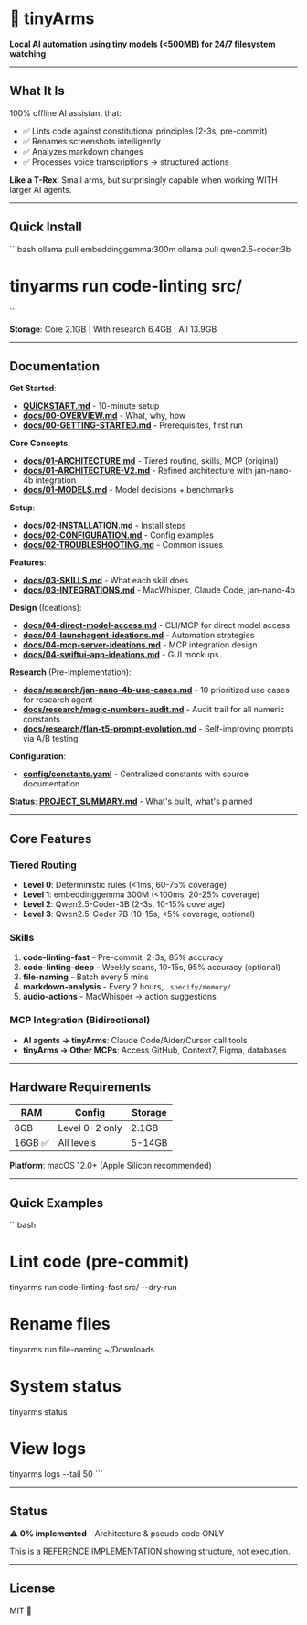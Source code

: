 # 🦖 tinyArms

**Local AI automation using tiny models (<500MB) for 24/7 filesystem watching**

---

## What It Is

100% offline AI assistant that:
- ✅ Lints code against constitutional principles (2-3s, pre-commit)
- ✅ Renames screenshots intelligently
- ✅ Analyzes markdown changes
- ✅ Processes voice transcriptions → structured actions

**Like a T-Rex**: Small arms, but surprisingly capable when working WITH larger AI agents.

---

## Quick Install

\`\`\`bash
ollama pull embeddinggemma:300m
ollama pull qwen2.5-coder:3b
# tinyarms run code-linting src/
\`\`\`

**Storage**: Core 2.1GB | With research 6.4GB | All 13.9GB

---

## Documentation

**Get Started**:
- **[QUICKSTART.md](QUICKSTART.md)** - 10-minute setup
- **[docs/00-OVERVIEW.md](docs/00-OVERVIEW.md)** - What, why, how
- **[docs/00-GETTING-STARTED.md](docs/00-GETTING-STARTED.md)** - Prerequisites, first run

**Core Concepts**:
- **[docs/01-ARCHITECTURE.md](docs/01-ARCHITECTURE.md)** - Tiered routing, skills, MCP (original)
- **[docs/01-ARCHITECTURE-V2.md](docs/01-ARCHITECTURE-V2.md)** - Refined architecture with jan-nano-4b integration
- **[docs/01-MODELS.md](docs/01-MODELS.md)** - Model decisions + benchmarks

**Setup**:
- **[docs/02-INSTALLATION.md](docs/02-INSTALLATION.md)** - Install steps
- **[docs/02-CONFIGURATION.md](docs/02-CONFIGURATION.md)** - Config examples
- **[docs/02-TROUBLESHOOTING.md](docs/02-TROUBLESHOOTING.md)** - Common issues

**Features**:
- **[docs/03-SKILLS.md](docs/03-SKILLS.md)** - What each skill does
- **[docs/03-INTEGRATIONS.md](docs/03-INTEGRATIONS.md)** - MacWhisper, Claude Code, jan-nano-4b

**Design** (Ideations):
- **[docs/04-direct-model-access.md](docs/04-direct-model-access.md)** - CLI/MCP for direct model access
- **[docs/04-launchagent-ideations.md](docs/04-launchagent-ideations.md)** - Automation strategies
- **[docs/04-mcp-server-ideations.md](docs/04-mcp-server-ideations.md)** - MCP integration design
- **[docs/04-swiftui-app-ideations.md](docs/04-swiftui-app-ideations.md)** - GUI mockups

**Research** (Pre-Implementation):
- **[docs/research/jan-nano-4b-use-cases.md](docs/research/jan-nano-4b-use-cases.md)** - 10 prioritized use cases for research agent
- **[docs/research/magic-numbers-audit.md](docs/research/magic-numbers-audit.md)** - Audit trail for all numeric constants
- **[docs/research/flan-t5-prompt-evolution.md](docs/research/flan-t5-prompt-evolution.md)** - Self-improving prompts via A/B testing

**Configuration**:
- **[config/constants.yaml](config/constants.yaml)** - Centralized constants with source documentation

**Status**: **[PROJECT_SUMMARY.md](PROJECT_SUMMARY.md)** - What's built, what's planned

---

## Core Features

### Tiered Routing
- **Level 0**: Deterministic rules (<1ms, 60-75% coverage)
- **Level 1**: embeddinggemma 300M (<100ms, 20-25% coverage)
- **Level 2**: Qwen2.5-Coder-3B (2-3s, 10-15% coverage)
- **Level 3**: Qwen2.5-Coder 7B (10-15s, <5% coverage, optional)

### Skills
1. **code-linting-fast** - Pre-commit, 2-3s, 85% accuracy
2. **code-linting-deep** - Weekly scans, 10-15s, 95% accuracy (optional)
3. **file-naming** - Batch every 5 mins
4. **markdown-analysis** - Every 2 hours, `.specify/memory/`
5. **audio-actions** - MacWhisper → action suggestions

### MCP Integration (Bidirectional)
- **AI agents → tinyArms**: Claude Code/Aider/Cursor call tools
- **tinyArms → Other MCPs**: Access GitHub, Context7, Figma, databases

---

## Hardware Requirements

| RAM | Config | Storage |
|-----|--------|---------|
| 8GB | Level 0-2 only | 2.1GB |
| 16GB ✅ | All levels | 5-14GB |

**Platform**: macOS 12.0+ (Apple Silicon recommended)

---

## Quick Examples

\`\`\`bash
# Lint code (pre-commit)
tinyarms run code-linting-fast src/ --dry-run

# Rename files
tinyarms run file-naming ~/Downloads

# System status
tinyarms status

# View logs
tinyarms logs --tail 50
\`\`\`

---

## Status

⚠️ **0% implemented** - Architecture & pseudo code ONLY

This is a REFERENCE IMPLEMENTATION showing structure, not execution.

---

## License

MIT 🦖
